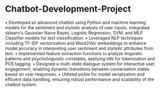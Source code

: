 # Chatbot-Development-Project
• Developed an advanced chatbot using Python and machine learning models for the sentiment and stylistic analysis of user inputs. Integrated sklearn's Gaussian Naive Bayes, Logistic Regression, SVM, and MLP Classifier models for text classification.
• Leveraged NLP techniques including TF-IDF vectorization and Word2Vec embeddings to enhance model accuracy in interpreting user sentiment and stylistic attributes from text.
• Implemented feature extraction functions to analyze linguistic patterns and psycholinguistic correlates, applying nltk for tokenization and POS tagging.
• Designed a multi-state dialogue system for interactive user engagement, enabling dynamic transitions between conversation states based on user responses.
• Utilized pickle for model serialization and efficient data handling, ensuring robust performance and scalability of the chatbot system.

